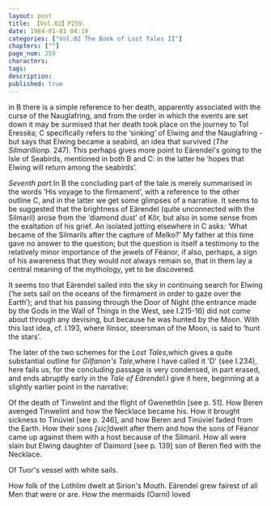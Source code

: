 ```yaml
---
layout: post
title: 【Vol.02】P259.
date: 1984-01-01 04:19
categories: ["Vol.02 The Book of Lost Tales II"]
chapters: [""]
page_num: 259
characters: 
tags: 
description: 
published: true
---
```


<p style="text-indent: 0;">
in B there is a simple reference to her death, apparently associated with the curse of the Nauglafring, and from the order in which the events are set down it may be surmised that her death took place on the journey to Tol Eressëa; C specifically refers to the ‘sinking’ of Elwing and the Nauglafring - but says that Elwing became a seabird, an idea that survived (<I>The Silmarillion</I>p. 247). This perhaps gives more point to Eärendel's going to the Isle of Seabirds, mentioned in both B and C: in the latter he ‘hopes that Elwing will return among the seabirds’.
</p>

<I>Seventh part</I>.In B the concluding part of the tale is merely summarised in the words ‘His voyage to the firmament’, with a reference to the other outline C, and in the latter we get some glimpses of a narrative. It seems to be suggested that the brightness of Eärendel (quite unconnected with the Silmaril) arose from the ‘diamond dust’ of Kôr, but also in some sense from the exaltation of his grief. An isolated jotting elsewhere in C asks: ‘What became of the Silmarils after the capture of Melko?’ My father at this time gave no answer to the question; but the question is itself a testimony to the relatively minor importance of the jewels of Fëanor, if also, perhaps, a sign of his awareness that they would not always remain so, that in them lay a central meaning of the mythology, yet to be discovered.

It seems too that Eärendel sailed into the sky in continuing search for Elwing (‘he sets sail on the oceans of the firmament in order to gaze over the Earth’); and that his passing through the Door of Night (the entrance made by the Gods in the Wall of Things in the West, see I.215-16) did not come about through any devising, but because he was hunted by the Moon. With this last idea, cf. I.193, where Ilinsor, steersman of the Moon, is said to ‘hunt the stars'.

The later of the two schemes for the <I>Lost Tales</I>,which gives a quite substantial outline for <I>Gilfanon's Tale</I>,where I have called it 'D' (see I.234), here fails us, for the concluding passage is very condensed, in part erased, and ends abruptly early in the <I>Tale of Eärendel</I>.I give it here, beginning at a slightly earlier point in the narrative:

Of the death of Tinwelint and the flight of Gwenethlin [see p. 51]. How Beren avenged Tinwelint and how the Necklace became his. How it brought sickness to Tinúviel [see p. 246], and how Beren and Tinúviel faded from the Earth. How their sons <I>[sic]</I>dwelt after them and how the sons of Fëanor came up against them with a host because of the Silmaril. How all were slain but Elwing daughter of Daimord [see p. 139] son of Beren fled with the Necklace.

Of Tuor's vessel with white sails.

How folk of the Lothlim dwelt at Sirion's Mouth. Eärendel grew fairest of all Men that were or are. How the mermaids (Oarni) loved

